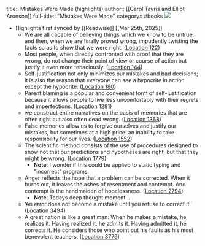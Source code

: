 title:: Mistakes Were Made (highlights)
author:: [[Carol Tavris and Elliot Aronson]]
full-title:: "Mistakes Were Made"
category:: #books
![](https://images-na.ssl-images-amazon.com/images/I/51OjVBDBaeL._SL200_.jpg)

- Highlights first synced by [[Readwise]] [[Mar 25th, 2025]]
	- We are all capable of believing things which we know to be untrue, and then, when we are finally proved wrong, impudently twisting the facts so as to show that we were right. ([Location 122](https://readwise.io/to_kindle?action=open&asin=B00ERAQN64&location=122))
	- Most people, when directly confronted with proof that they are wrong, do not change their point of view or course of action but justify it even more tenaciously. ([Location 144](https://readwise.io/to_kindle?action=open&asin=B00ERAQN64&location=144))
	- Self-justification not only minimizes our mistakes and bad decisions; it is also the reason that everyone can see a hypocrite in action except the hypocrite. ([Location 180](https://readwise.io/to_kindle?action=open&asin=B00ERAQN64&location=180))
	- Parent blaming is a popular and convenient form of self-justification because it allows people to live less uncomfortably with their regrets and imperfections. ([Location 1281](https://readwise.io/to_kindle?action=open&asin=B00ERAQN64&location=1281))
	- we construct entire narratives on the basis of memories that are often right but also often dead wrong. ([Location 1368](https://readwise.io/to_kindle?action=open&asin=B00ERAQN64&location=1368))
	- False memories allow us to forgive ourselves and justify our mistakes, but sometimes at a high price: an inability to take responsibility for our lives. ([Location 1552](https://readwise.io/to_kindle?action=open&asin=B00ERAQN64&location=1552))
	- The scientific method consists of the use of procedures designed to show not that our predictions and hypotheses are right, but that they might be wrong. ([Location 1779](https://readwise.io/to_kindle?action=open&asin=B00ERAQN64&location=1779))
		- **Note**: I wonder if this could be applied to static typing and "incorrect" programs.
	- Anger reflects the hope that a problem can be corrected. When it burns out, it leaves the ashes of resentment and contempt. And contempt is the handmaiden of hopelessness. ([Location 2794](https://readwise.io/to_kindle?action=open&asin=B00ERAQN64&location=2794))
		- **Note**: Todays deep thought moment...
	- ‘An error does not become a mistake until you refuse to correct it.’ ([Location 3494](https://readwise.io/to_kindle?action=open&asin=B00ERAQN64&location=3494))
	- A great nation is like a great man: When he makes a mistake, he realizes it. Having realized it, he admits it. Having admitted it, he corrects it. He considers those who point out his faults as his most benevolent teachers. ([Location 3779](https://readwise.io/to_kindle?action=open&asin=B00ERAQN64&location=3779))